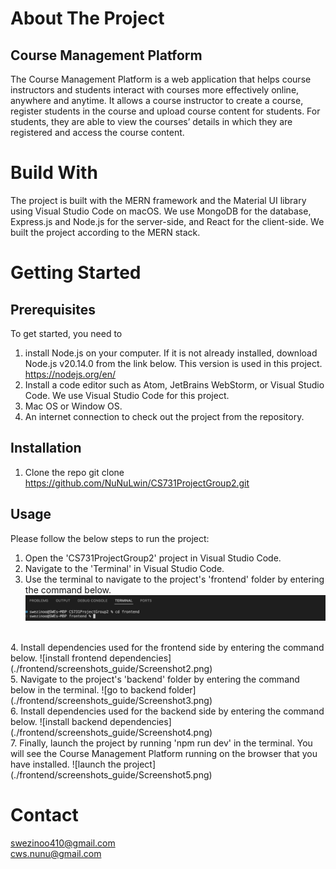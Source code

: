 # About The Project

## Course Management Platform

The Course Management Platform is a web application that helps course instructors 
 and students interact with courses more effectively online, anywhere and anytime. 
It allows a course instructor to create a course, register students in the course and upload course content for students. For students, they are able to view the courses’ details in which they are registered and access the course content.


# Build With
The project is built with the MERN framework and the Material UI library using Visual Studio Code on macOS. We use MongoDB for the database, Express.js and Node.js for the server-side, and React for the client-side. We built the project according to the MERN stack.

# Getting Started

## Prerequisites 
To get started, you need to
1.  install Node.js on your computer. If it is not already installed, download Node.js v20.14.0 from the link below. This version is used in this project.
	 https://nodejs.org/en/
2. Install a code editor such as Atom, JetBrains WebStorm, or Visual Studio Code. We use Visual Studio Code for this project.
3. Mac OS or Window OS.
4. An internet connection to check out the project from the repository.


## Installation
1. Clone the repo
    git clone https://github.com/NuNuLwin/CS731ProjectGroup2.git


## Usage
Please follow the below steps to run the project:
 
1. Open the 'CS731ProjectGroup2' project in Visual Studio Code.
2. Navigate to the 'Terminal' in Visual Studio Code.
3. Use the terminal to navigate to the project's 'frontend' folder by entering the command below.
![go to frontend folder](./frontend/screenshots_guide/Screenshot1.png)
</br>
4. Install dependencies used for the frontend side by entering the command below.
![install frontend dependencies](./frontend/screenshots_guide/Screenshot2.png)
</br>
5. Navigate to the project's 'backend' folder by entering the command below in the terminal.
![go to backend folder](./frontend/screenshots_guide/Screenshot3.png)
</br>
6. Install dependencies used for the backend side by entering the command below.
![install backend dependencies](./frontend/screenshots_guide/Screenshot4.png)
</br>
7. Finally, launch the project by running 'npm run dev' in the terminal. You will see the Course Management Platform running on the browser that you have installed.
![launch the project](./frontend/screenshots_guide/Screenshot5.png)


# Contact
[swezinoo410@gmail.com](mailto:swezinoo410@gmail.com) </br>
[cws.nunu@gmail.com](mailtocws.nunu@gmail.com)